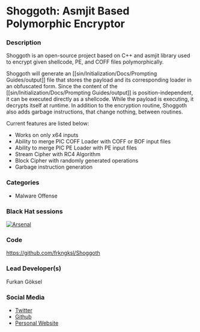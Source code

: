 # Shoggoth: Asmjit Based Polymorphic Encryptor

### Description
Shoggoth is an open-source project based on C++ and asmjit library used to encrypt given shellcode, PE, and COFF files polymorphically.

Shoggoth will generate an [[sin/Initialization/Docs/Prompting Guides/output]] file that stores the payload and its corresponding loader in an obfuscated form. Since the content of the [[sin/Initialization/Docs/Prompting Guides/output]] is position-independent, it can be executed directly as a shellcode. While the payload is executing, it decrypts itself at runtime. In addition to the encryption routine, Shoggoth also adds garbage instructions, that change nothing, between routines.

Current features are listed below:

- Works on only x64 inputs
- Ability to merge PIC COFF Loader with COFF or BOF input files
- Ability to merge PIC PE Loader with PE input files
- Stream Cipher with RC4 Algorithm
- Block Cipher with randomly generated operations
- Garbage instruction generation

### Categories
* Malware Offense

### Black Hat sessions
[![Arsenal](https://github.com/toolswatch/badges/blob/master/arsenal/europe/2022.svg)](https://www.blackhat.com/eu-22/arsenal/schedule/index.html#shoggoth-asmjit-based-polymorphic-encryptor-29588)

### Code
https://github.com/frkngksl/Shoggoth

### Lead Developer(s)
 Furkan Göksel

### Social Media
* [Twitter](https://twitter.com/R0h1rr1m)
* [Github](https://github.com/frkngksl)
* [Personal Website](https://frkngksl.github.io/)
